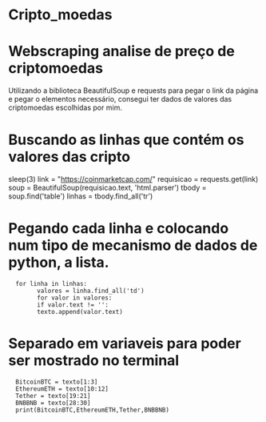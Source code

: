 # Cripto_moedas
# Webscraping analise  de preço  de criptomoedas
Utilizando a biblioteca BeautifulSoup e requests para pegar o link da página e pegar o elementos necessário, consegui ter dados de valores das criptomoedas escolhidas por mim.

# Buscando as linhas que contém os valores das cripto
sleep(3)
link = "https://coinmarketcap.com/"
requisicao = requests.get(link)
soup = BeautifulSoup(requisicao.text, 'html.parser')
tbody = soup.find('table')
linhas = tbody.find_all('tr')
      

    
# Pegando cada linha e colocando num tipo de mecanismo de dados de python, a lista.
      for linha in linhas:
            valores = linha.find_all('td')
            for valor in valores:
            if valor.text != '':
            texto.append(valor.text)

# Separado em variaveis para poder ser mostrado no terminal
      BitcoinBTC = texto[1:3]
      EthereumETH = texto[10:12]
      Tether = texto[19:21]
      BNBBNB = texto[28:30]
      print(BitcoinBTC,EthereumETH,Tether,BNBBNB)
